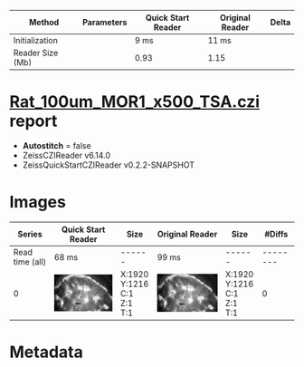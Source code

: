 |  Method            | Parameters       | Quick Start Reader | Original Reader | Delta  |
| -------------------|------------------|--------------------|-----------------|------- |
| Initialization     |                  |9 ms|11 ms|        |
| Reader Size (Mb)     |                  |0.93|1.15|        |
# [Rat_100um_MOR1_x500_TSA.czi](https://zenodo.org/record/7818783/files/Rat_100um_MOR1_x500_TSA.czi) report
 - **Autostitch** = false
 - ZeissCZIReader v6.14.0
 - ZeissQuickStartCZIReader v0.2.2-SNAPSHOT

# Images 

| Series            | Quick Start Reader | Size | Original Reader | Size | #Diffs |
|-------------------|--------------------|------|-----------------|------|--------|
| Read time (all)   |68 ms|------|99 ms|------|--------|
|0|![Rat_100um_MOR1_x500_TSA.quick_true.flat_true.stitch_false.series_0.jpg](Rat_100um_MOR1_x500_TSA/Rat_100um_MOR1_x500_TSA.quick_true.flat_true.stitch_false.series_0.jpg)|X:1920<br>Y:1216<br>C:1<br>Z:1<br>T:1|![Rat_100um_MOR1_x500_TSA.quick_false.flat_true.stitch_false.series_0.jpg](Rat_100um_MOR1_x500_TSA/Rat_100um_MOR1_x500_TSA.quick_false.flat_true.stitch_false.series_0.jpg)|X:1920<br>Y:1216<br>C:1<br>Z:1<br>T:1|0|

# Metadata

